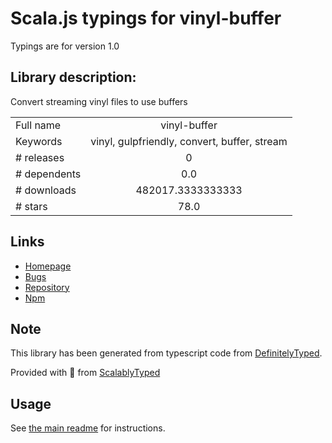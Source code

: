 
# Scala.js typings for vinyl-buffer

Typings are for version 1.0

## Library description:
Convert streaming vinyl files to use buffers

|                    |                 |
| ------------------ | :-------------: |
| Full name          | vinyl-buffer |
| Keywords           | vinyl, gulpfriendly, convert, buffer, stream |
| # releases         | 0 |
| # dependents       | 0.0 |
| # downloads        | 482017.3333333333 |
| # stars            | 78.0 |

## Links
- [Homepage](https://github.com/hughsk/vinyl-buffer)
- [Bugs](https://github.com/hughsk/vinyl-buffer/issues)
- [Repository](https://github.com/hughsk/vinyl-buffer)
- [Npm](https://www.npmjs.com/package/vinyl-buffer)
    


## Note
This library has been generated from typescript code from [DefinitelyTyped](https://definitelytyped.org).

Provided with :purple_heart: from [ScalablyTyped](https://github.com/oyvindberg/ScalablyTyped)

## Usage
See [the main readme](../../readme.md) for instructions.


